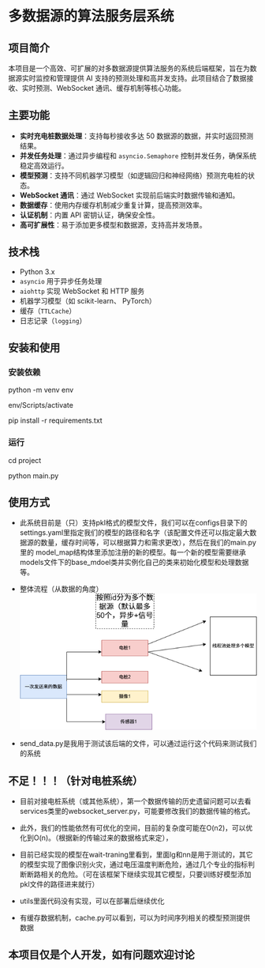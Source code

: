 # 多数据源的算法服务层系统

## 项目简介

本项目是一个高效、可扩展的对多数据源提供算法服务的系统后端框架，旨在为数据源实时监控和管理提供 AI 支持的预测处理和高并发支持。此项目结合了数据接收、实时预测、WebSocket 通讯、缓存机制等核心功能。

## 主要功能

- **实时充电桩数据处理**：支持每秒接收多达 50 数据源的数据，并实时返回预测结果。
- **并发任务处理**：通过异步编程和 `asyncio.Semaphore` 控制并发任务，确保系统稳定高效运行。
- **模型预测**：支持不同机器学习模型（如逻辑回归和神经网络）预测充电桩的状态。
- **WebSocket 通讯**：通过 WebSocket 实现前后端实时数据传输和通知。
- **数据缓存**：使用内存缓存机制减少重复计算，提高预测效率。
- **认证机制**：内置 API 密钥认证，确保安全性。
- **高可扩展性**：易于添加更多模型和数据源，支持高并发场景。

## 技术栈

- Python 3.x
- `asyncio` 用于异步任务处理
- `aiohttp` 实现 WebSocket 和 HTTP 服务
- 机器学习模型（如 scikit-learn、 PyTorch）
- 缓存（`TTLCache`）
- 日志记录（`logging`）

## 安装和使用

### 安装依赖

python -m venv env 

env/Scripts/activate

pip install -r requirements.txt

### 运行
cd project 

python main.py

## 使用方式
- 此系统目前是（只）支持pkl格式的模型文件，我们可以在configs目录下的settings.yaml里指定我们的模型的路径和名字（该配置文件还可以指定最大数据源的数量，缓存时间等，可以根据算力和需求更改），然后在我们的main.py里的 model_map结构体里添加注册的新的模型。每一个新的模型需要继承models文件下的base_mdoel类并实例化自己的类来初始化模型和处理数据等。

- 整体流程（从数据的角度）
![image](服务层.png)

- send_data.py是我用于测试该后端的文件，可以通过运行这个代码来测试我们的系统
## 不足！！！（针对电桩系统）
- 目前对接电桩系统（或其他系统），第一个数据传输的历史遗留问题可以去看services类里的websocket_server.py，可能要修改我们的数据传输的格式。

- 此外，我们的性能依然有可优化的空间，目前的复杂度可能在O(n2)，可以优化到O(n)。（根据新的传输过来的数据格式来定），

- 目前已经实现的模型在wait-traning里看到，里面lg和nn是用于测试的，其它的模型实现了图像识别火灾，通过电压温度判断危险，通过几个专业的指标判断断路相关的危险。（可在该框架下继续实现其它模型，只要训练好模型添加pkl文件的路径进来就行）
- utils里面代码没有实现，可以在部署后继续优化
- 有缓存数据机制，cache.py可以看到，可以为时间序列相关的模型预测提供数据

## 本项目仅是个人开发，如有问题欢迎讨论